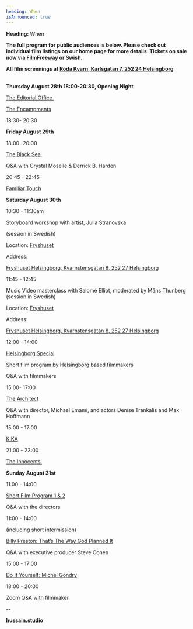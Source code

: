 ```yaml
---
heading: When
isAnnounced: true
---
```

**Heading:** When

**The full program for public audiences is below. Please check out individual film listings on our home page for more details. Tickets on sale now via [FilmFreeway](https://filmfreeway.com/GasebackFilmFestival) or Swish.**

**All film screenings at [Röda Kvarn, Karlsgatan 7, 252 24 Helsingborg](https://share.google/01wnhQl2tUWUOeZ1Y)**

\
**Thursday August 28th 18:00-20:30, Opening Night**

[The Editorial Office ](https://gasebackfilmfestival.com/movies/the-editorial-office)

[T﻿he Encampments](https://gasebackfilmfestival.com/movies/the-encampments)

18:30- 20:30

[](https://gasebackfilmfestival.com/movies/the-encampments)

**Friday August 29th** 

18:00 -20:00 

[The Black Sea ](https://gasebackfilmfestival.com/movies/the-black-sea)

Q&A with Crystal Moselle & Derrick B. Harden

20:45 - 22:45

[Familiar Touch](https://gasebackfilmfestival.com/movies/familiar-touch)

**Saturday August 30th**

10:30 - 11:30am

Storyboard workshop with artist, Julia Stranovska 

(session in Swedish)

Location: [Fryshuset](https://fryshuset.se/plats/helsingborg)

Address: 

[Fryshuset Helsingborg, Kvarnstensgatan 8, 252 27 Helsingborg](https://share.google/JeBv6qHW0fIsFDNmD)

11:45 - 12:45 

Music Video masterclass with Salomé Elliot, moderated by Måns Thunberg\
(session in Swedish)

Location: [Fryshuset](https://fryshuset.se/plats/helsingborg)

Address: 

[Fryshuset Helsingborg, Kvarnstensgatan 8, 252 27 Helsingborg](https://share.google/JeBv6qHW0fIsFDNmD)

12:00 - 14:00

[Helsingborg Special](https://gasebackfilmfestival.com/movies)

Short film program by Helsingborg based filmmakers

Q&A with filmmakers 

15:00- 17:00 

[The Architect](https://gasebackfilmfestival.com/movies/the-architect)

[](https://gasebackfilmfestival.com/movies/the-architect)Q&A with director, Michael Emami, and actors Denise Trankalis and Max Hoffmann

​1​5:00 - 17:00

[K﻿IKA](https://gasebackfilmfestival.com/movies/kika)

21:00 - 23:00 

[The Innocents ](https://gasebackfilmfestival.com/movies/the-innocents)

**Sunday August 31st**

11.00 - 14:00

[Short Film Program 1 & 2](https://gasebackfilmfestival.com/movies)

Q&A with the directors 

​1​1:00 - 1​4:00 

​(including short intermission)

[Billy Preston: That’s The Way God Planned It](https://gasebackfilmfestival.com/movies/billy-preston-thats-the-way-god-planned-it)

[](https://gasebackfilmfestival.com/movies/billy-preston-thats-the-way-god-planned-it)Q&A with executive producer Steve Cohen

​1​5:00 - ​1​7:00

[Do It Yourself: Michel Gondry](https://gasebackfilmfestival.com/movies/michel-gondry-do-it-yourself)

​18:00 - 20:00

Zoom Q&A with filmmaker



\--

**[hussain.studio](http://hussain.studio)**